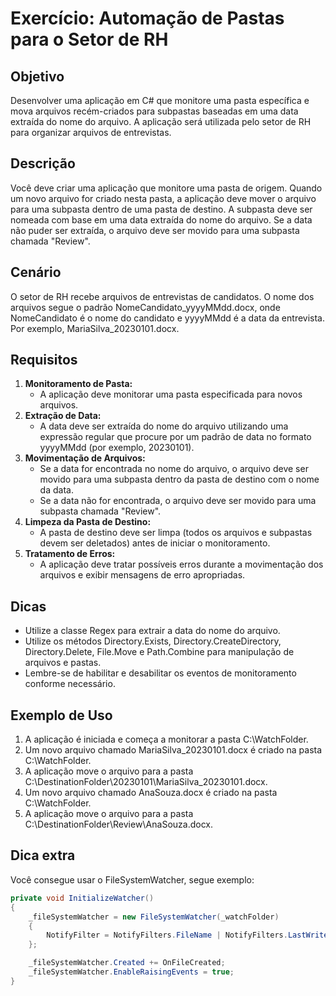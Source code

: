 # Exercício: Automação de Pastas para o Setor de RH

## Objetivo
Desenvolver uma aplicação em C# que monitore uma pasta específica e mova arquivos recém-criados para subpastas baseadas em uma data extraída do nome do arquivo. A aplicação será utilizada pelo setor de RH para organizar arquivos de entrevistas.

## Descrição
Você deve criar uma aplicação que monitore uma pasta de origem. Quando um novo arquivo for criado nesta pasta, a aplicação deve mover o arquivo para uma subpasta dentro de uma pasta de destino. A subpasta deve ser nomeada com base em uma data extraída do nome do arquivo. Se a data não puder ser extraída, o arquivo deve ser movido para uma subpasta chamada "Review".

## Cenário
O setor de RH recebe arquivos de entrevistas de candidatos. O nome dos arquivos segue o padrão NomeCandidato_yyyyMMdd.docx, onde NomeCandidato é o nome do candidato e yyyyMMdd é a data da entrevista. Por exemplo, MariaSilva_20230101.docx.

## Requisitos
1. **Monitoramento de Pasta:**
   - A aplicação deve monitorar uma pasta especificada para novos arquivos.
2. **Extração de Data:**
   - A data deve ser extraída do nome do arquivo utilizando uma expressão regular que procure por um padrão de data no formato yyyyMMdd (por exemplo, 20230101).
3. **Movimentação de Arquivos:**
   - Se a data for encontrada no nome do arquivo, o arquivo deve ser movido para uma subpasta dentro da pasta de destino com o nome da data.
   - Se a data não for encontrada, o arquivo deve ser movido para uma subpasta chamada "Review".
4. **Limpeza da Pasta de Destino:**
   - A pasta de destino deve ser limpa (todos os arquivos e subpastas devem ser deletados) antes de iniciar o monitoramento.
5. **Tratamento de Erros:**
   - A aplicação deve tratar possíveis erros durante a movimentação dos arquivos e exibir mensagens de erro apropriadas.

## Dicas
- Utilize a classe Regex para extrair a data do nome do arquivo.
- Utilize os métodos Directory.Exists, Directory.CreateDirectory, Directory.Delete, File.Move e Path.Combine para manipulação de arquivos e pastas.
- Lembre-se de habilitar e desabilitar os eventos de monitoramento conforme necessário.

## Exemplo de Uso
1. A aplicação é iniciada e começa a monitorar a pasta C:\WatchFolder.
2. Um novo arquivo chamado MariaSilva_20230101.docx é criado na pasta C:\WatchFolder.
3. A aplicação move o arquivo para a pasta C:\DestinationFolder\20230101\MariaSilva_20230101.docx.
4. Um novo arquivo chamado AnaSouza.docx é criado na pasta C:\WatchFolder.
5. A aplicação move o arquivo para a pasta C:\DestinationFolder\Review\AnaSouza.docx.

## Dica extra
Você consegue usar o FileSystemWatcher, segue exemplo:

```csharp
private void InitializeWatcher()
{
    _fileSystemWatcher = new FileSystemWatcher(_watchFolder)
    {
        NotifyFilter = NotifyFilters.FileName | NotifyFilters.LastWrite
    };

    _fileSystemWatcher.Created += OnFileCreated;
    _fileSystemWatcher.EnableRaisingEvents = true;
}
```